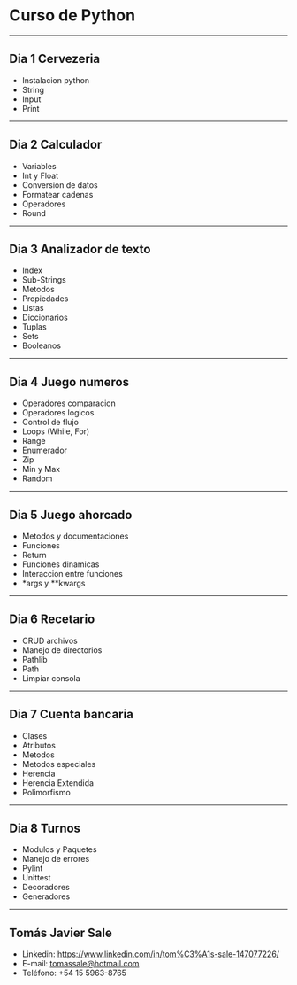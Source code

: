 # Curso de Python
---
## Dia 1 Cervezeria
* Instalacion python
* String
* Input
* Print
---
## Dia 2 Calculador
* Variables
* Int y Float
* Conversion de datos
* Formatear cadenas
* Operadores
* Round
---
## Dia 3 Analizador de texto
* Index
* Sub-Strings
* Metodos
* Propiedades
* Listas
* Diccionarios
* Tuplas
* Sets
* Booleanos
---
## Dia 4 Juego numeros
* Operadores comparacion
* Operadores logicos
* Control de flujo
* Loops (While, For)
* Range
* Enumerador
* Zip
* Min y Max
* Random
---
## Dia 5 Juego ahorcado
* Metodos y documentaciones
* Funciones
* Return
* Funciones dinamicas
* Interaccion entre funciones
* *args y **kwargs
---
## Dia 6 Recetario
* CRUD archivos
* Manejo de directorios
* Pathlib
* Path
* Limpiar consola
---
## Dia 7 Cuenta bancaria
* Clases
* Atributos
* Metodos
* Metodos especiales
* Herencia
* Herencia Extendida
* Polimorfismo
---
## Dia 8 Turnos
* Modulos y Paquetes
* Manejo de errores
* Pylint
* Unittest
* Decoradores
* Generadores
---
## Tomás Javier Sale
* Linkedin: https://www.linkedin.com/in/tom%C3%A1s-sale-147077226/
* E-mail: tomassale@hotmail.com
* Teléfono: +54 15 5963-8765